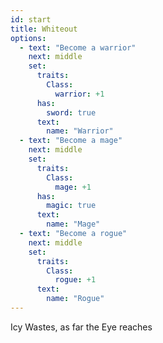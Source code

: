 ```yaml
---
id: start
title: Whiteout
options:
  - text: "Become a warrior"
    next: middle
    set:
      traits:
        Class:
          warrior: +1
      has:
        sword: true
      text:
        name: "Warrior"
  - text: "Become a mage"
    next: middle
    set:
      traits:
        Class:
          mage: +1
      has:
        magic: true
      text:
        name: "Mage"
  - text: "Become a rogue"
    next: middle
    set:
      traits:
        Class:
          rogue: +1
      text:
        name: "Rogue"
---
```


Icy Wastes, as far the Eye reaches
